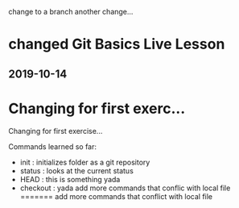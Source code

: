 change to a branch
another change...
# changed Git Basics Live Lesson

## 2019-10-14

Changing for first exerc...
=======
Changing for first exercise...

Commands learned so far:

- init : initializes folder as a git repository
- status : looks at the current status
- HEAD : this is something yada
- checkout : yada
add more commands that conflic with local file
=======
add more commands that conflict with local file
